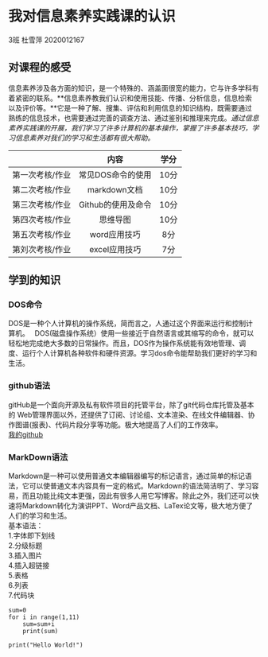 # 我对信息素养实践课的认识

3班 杜雪萍 2020012167   

## 对课程的感受

信息素养涉及各方面的知识，是一个特殊的、涵盖面很宽的能力，它与许多学科有着紧密的联系。**信息素养教我们认识和使用技能、传播、分析信息，信息检索以及评价等。**它是一种了解、搜集、评估和利用信息的知识结构，既需要通过熟练的信息技术，也需要通过完善的调查方法、通过鉴别和推理来完成。*通过信息素养实践课的开展，我们学习了许多计算机的基本操作，掌握了许多基本技巧，学习信息素养对我们的学习和生活都有很大帮助。*  

|                 |        内容        | 学分 |
| :-------------: | :----------------: | :--: |
| 第一次考核/作业 | 常见DOS命令的使用  | 10分 |
| 第二次考核/作业 |    markdown文档    | 10分 |
| 第三次考核/作业 | Github的使用及命令 | 10分 |
| 第四次考核/作业 |      思维导图      | 10分 |
| 第五次考核/作业 |    word应用技巧    | 8分  |
| 第刘次考核/作业 |   excel应用技巧    | 7分  |

## 学到的知识

### DOS命令

DOS是一种个人计算机的操作系统，简而言之，人通过这个界面来运行和控制计算机。　
DOS(磁盘操作系统）使用一些接近于自然语言或其缩写的命令，就可以轻松地完成绝大多数的日常操作。而且，DOS作为操作系统能有效地管理、调度、运行个人计算机各种软件和硬件资源。学习dos命令能帮助我们更好的学习和生活。  

### github语法

gitHub是一个面向开源及私有软件项目的托管平台，除了git代码仓库托管及基本的 Web管理界面以外，还提供了订阅、讨论组、文本渲染、在线文件编辑器、协作图谱(报表)、代码片段分享等功能。极大地提高了人们的工作效率。  
[我的github](https://github.com/yaohaohaoxiedaima)  

### MarkDown语法

Markdown是一种可以使用普通文本编辑器编写的标记语言，通过简单的标记语法，它可以使普通文本内容具有一定的格式。Markdown的语法简洁明了、学习容易，而且功能比纯文本更强，因此有很多人用它写博客。除此之外，我们还可以快速将Markdown转化为演讲PPT、Word产品文档、LaTex论文等，极大地方便了人们的学习和生活。  
基本语法：  
1.字体即下划线  
2.分级标题  
3.插入图片  
4.插入超链接  
5.表格  
6.列表  
7.代码块    

```
sum=0
for i in range(1,11)
	sum=sum+i
	print(sum)
```

`print("Hello World!")`
